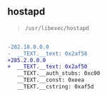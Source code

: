 ## hostapd

> `/usr/libexec/hostapd`

```diff

-282.18.0.0.0
-  __TEXT.__text: 0x2af58
+285.2.0.0.0
+  __TEXT.__text: 0x2af50
   __TEXT.__auth_stubs: 0xc00
   __TEXT.__const: 0xeea
   __TEXT.__cstring: 0xaf5d

```
